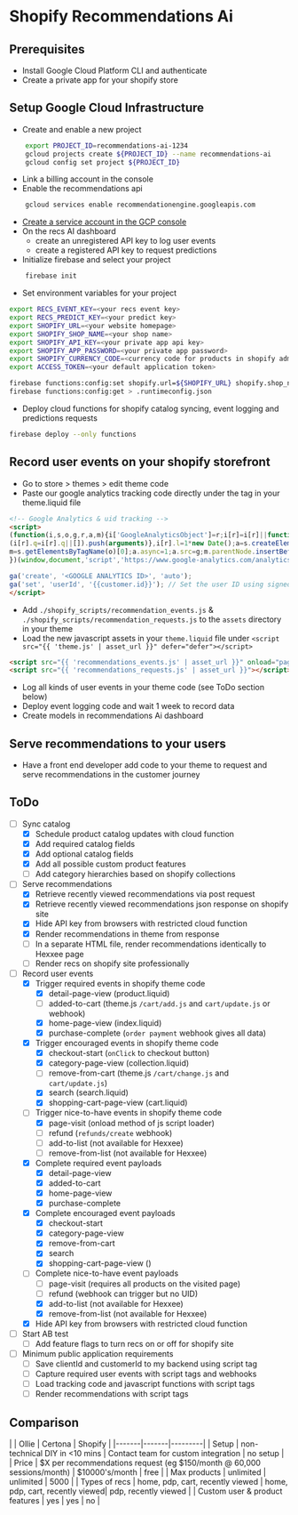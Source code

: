 # Shopify Recommendations Ai

## Prerequisites

- Install Google Cloud Platform CLI and authenticate
- Create a private app for your shopify store

## Setup Google Cloud Infrastructure

- Create and enable a new project

```bash
    export PROJECT_ID=recommendations-ai-1234
    gcloud projects create ${PROJECT_ID} --name recommendations-ai 
    gcloud config set project ${PROJECT_ID}
```

- Link a billing account in the console
- Enable the recommendations api

```bash
    gcloud services enable recommendationengine.googleapis.com
```

- [Create a service account in the GCP console](https://cloud.google.com/recommendations-ai/docs/setting-up#service-account)
- On the recs AI dashboard
    - create an unregistered API key to log user events
    - create a registered API key to request predictions
- Initialize firebase and select your project

```bash
    firebase init
```

- Set environment variables for your project

```bash
export RECS_EVENT_KEY=<your recs event key>
export RECS_PREDICT_KEY=<your predict key>
export SHOPIFY_URL=<your website homepage>
export SHOPIFY_SHOP_NAME=<your shop name>
export SHOPIFY_API_KEY=<your private app api key>
export SHOPIFY_APP_PASSWORD=<your private app password>
export SHOPIFY_CURRENCY_CODE=<currency code for products in shopify admin console>
export ACCESS_TOKEN=<your default application token>

firebase functions:config:set shopify.url=${SHOPIFY_URL} shopify.shop_name=${SHOPIFY_SHOP_NAME} shopify.api_key=${SHOPIFY_API_KEY} shopify.password=${SHOPIFY_APP_PASSWORD} recs.event_key=${RECS_EVENT_KEY} recs.predict_key=${RECS_PREDICT_KEY} gcp.default_access_token=${ACCESS_TOKEN}
firebase functions:config:get > .runtimeconfig.json
```

- Deploy cloud functions for shopify catalog syncing, event logging and predictions requests

```bash
firebase deploy --only functions
```

## Record user events on your shopify storefront

- Go to store > themes > edit theme code
- Paste our google analytics tracking code directly under the <head> tag in your theme.liquid file

```html
<!-- Google Analytics & uid tracking -->
<script>
(function(i,s,o,g,r,a,m){i['GoogleAnalyticsObject']=r;i[r]=i[r]||function(){
(i[r].q=i[r].q||[]).push(arguments)},i[r].l=1*new Date();a=s.createElement(o),
m=s.getElementsByTagName(o)[0];a.async=1;a.src=g;m.parentNode.insertBefore(a,m)
})(window,document,'script','https://www.google-analytics.com/analytics.js','ga');

ga('create', '<GOOGLE ANALYTICS ID>', 'auto');
ga('set', 'userId', '{{customer.id}}'); // Set the user ID using signed-in user_id.
</script>
```

- Add `./shopify_scripts/recommendation_events.js` & `./shopify_scripts/recommendation_requests.js` to the `assets` directory in your theme
- Load the new javascript assets in your `theme.liquid` file under `<script src="{{ 'theme.js' | asset_url }}" defer="defer"></script>`

```html
<script src="{{ 'recommendations_events.js' | asset_url }}" onload="pageVisit()"></script>
<script src="{{ 'recommendations_requests.js' | asset_url }}"></script>
```
- Log all kinds of user events in your theme code (see ToDo section below)
- Deploy event logging code and wait 1 week to record data
- Create models in recommendations Ai dashboard

## Serve recommendations to your users

- Have a front end developer add code to your theme to request and serve recommendations in the customer journey

## ToDo

- [ ] Sync catalog
    - [x] Schedule product catalog updates with cloud function
    - [x] Add required catalog fields
    - [x] Add optional catalog fields
    - [x] Add all possible custom product features
    - [ ] Add category hierarchies based on shopify collections
- [ ] Serve recommendations
    - [x] Retrieve recently viewed recommendations via post request
    - [x] Retrieve recently viewed recommendations json response on shopify site
    - [x] Hide API key from browsers with restricted cloud function
    - [x] Render recommendations in theme from response
    - [ ] In a separate HTML file, render recommendations identically to Hexxee page
    - [ ] Render recs on shopify site professionally
- [ ] Record user events
    - [x] Trigger required events in shopify theme code
        - [x] detail-page-view (product.liquid)
        - [ ] added-to-cart (theme.js `/cart/add.js` and `cart/update.js` or webhook)
        - [x] home-page-view (index.liquid)
        - [x] purchase-complete (`order payment` webhook gives all data)
    - [x] Trigger encouraged events in shopify theme code
        - [x] checkout-start (`onClick` to checkout button)
        - [x] category-page-view (collection.liquid)
        - [ ] remove-from-cart (theme.js `/cart/change.js` and `cart/update.js`)
        - [x] search (search.liquid)
        - [x] shopping-cart-page-view (cart.liquid)
    - [ ] Trigger nice-to-have events in shopify theme code
        - [x] page-visit (onload method of js script loader)
        - [ ] refund (`refunds/create` webhook)
        - [ ] add-to-list (not available for Hexxee)
        - [ ] remove-from-list (not available for Hexxee)
    - [x] Complete required event payloads
        - [x] detail-page-view
        - [x] added-to-cart
        - [x] home-page-view
        - [x] purchase-complete
    - [x] Complete encouraged event payloads
        - [x] checkout-start
        - [x] category-page-view
        - [x] remove-from-cart
        - [x] search
        - [x] shopping-cart-page-view ()
    - [ ] Complete nice-to-have event payloads
        - [ ] page-visit (requires all products on the visited page)
        - [ ] refund (webhook can trigger but no UID)
        - [x] add-to-list (not available for Hexxee)
        - [x] remove-from-list (not available for Hexxee)
    - [x] Hide API key from browsers with restricted cloud function
- [ ] Start AB test
    - [ ] Add feature flags to turn recs on or off for shopify site
- [ ] Minimum public application requirements
    - [ ] Save clientId and customerId to my backend using script tag
    - [ ] Capture required user events with script tags and webhooks
    - [ ] Load tracking code and javascript functions with script tags
    - [ ] Render recommendations with script tags

## Comparison

|       | Ollie | Certona | Shopify |
|-------|-------|---------|
| Setup | non-technical DIY in <10 mins | Contact team for custom integration | no setup |
| Price | $X per recommendations request (eg $150/month @ 60,000 sessions/month) | $10000's/month | free |
| Max products | unlimited | unlimited | 5000 |
| Types of recs | home, pdp, cart, recently viewed | home, pdp, cart, recently viewed| pdp, recently viewed |
| Custom user & product features | yes | yes | no |
